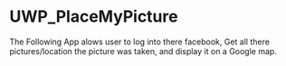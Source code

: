 # UWP_PlaceMyPicture
The Following App alows user to log into there facebook, Get all there pictures/location the picture was taken,
and display it on a Google map.

